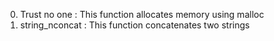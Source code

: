 0. Trust no one : This function allocates memory using malloc
1. string_nconcat : This function concatenates two strings
